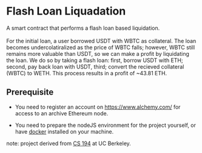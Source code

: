 # Flash Loan Liquadation
A smart contract that performs a flash loan based liquidation.
<br>
<br>
For the initial loan, a user borrowed USDT with WBTC as collateral. The loan becomes undercolatiralized as the price of WBTC falls; however, 
WBTC still remains more valuable than USDT, so we can make a profit by liquidating the loan. We do so by taking a flash loan: first, borrow USDT with ETH; 
second, pay back loan with USDT, third; convert the recieved collateral (WBTC) to WETH. This process results in a profit of ~43.81 ETH.

## Prerequisite
- You need to register an account on https://www.alchemy.com/ for access to an archive Ethereum node.

- You need to prepare the nodeJS environment for the project yourself, or have [docker](https://www.docker.com/) installed on your machine.

note: project derived from [CS 194](https://berkeley-defi.github.io/f21) at UC Berkeley.
